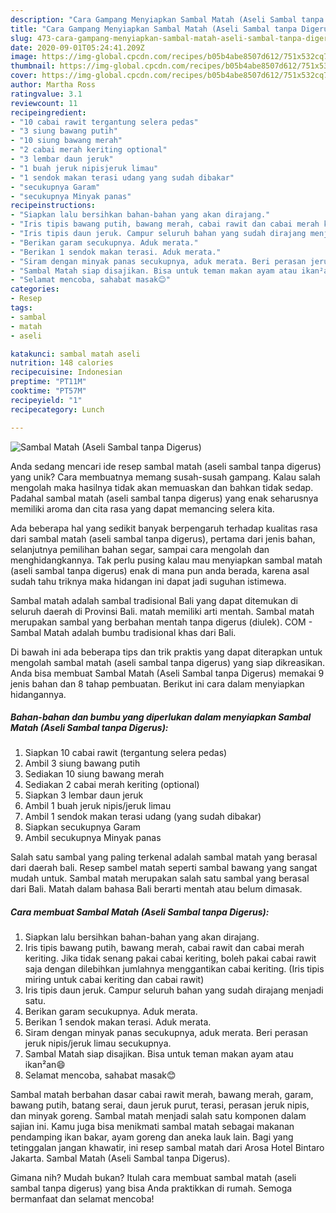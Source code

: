```yaml
---
description: "Cara Gampang Menyiapkan Sambal Matah (Aseli Sambal tanpa Digerus) Anti Gagal"
title: "Cara Gampang Menyiapkan Sambal Matah (Aseli Sambal tanpa Digerus) Anti Gagal"
slug: 473-cara-gampang-menyiapkan-sambal-matah-aseli-sambal-tanpa-digerus-anti-gagal
date: 2020-09-01T05:24:41.209Z
image: https://img-global.cpcdn.com/recipes/b05b4abe8507d612/751x532cq70/sambal-matah-aseli-sambal-tanpa-digerus-foto-resep-utama.jpg
thumbnail: https://img-global.cpcdn.com/recipes/b05b4abe8507d612/751x532cq70/sambal-matah-aseli-sambal-tanpa-digerus-foto-resep-utama.jpg
cover: https://img-global.cpcdn.com/recipes/b05b4abe8507d612/751x532cq70/sambal-matah-aseli-sambal-tanpa-digerus-foto-resep-utama.jpg
author: Martha Ross
ratingvalue: 3.1
reviewcount: 11
recipeingredient:
- "10 cabai rawit tergantung selera pedas"
- "3 siung bawang putih"
- "10 siung bawang merah"
- "2 cabai merah keriting optional"
- "3 lembar daun jeruk"
- "1 buah jeruk nipisjeruk limau"
- "1 sendok makan terasi udang yang sudah dibakar"
- "secukupnya Garam"
- "secukupnya Minyak panas"
recipeinstructions:
- "Siapkan lalu bersihkan bahan-bahan yang akan dirajang."
- "Iris tipis bawang putih, bawang merah, cabai rawit dan cabai merah keriting. Jika tidak senang pakai cabai keriting, boleh pakai cabai rawit saja dengan dilebihkan jumlahnya menggantikan cabai keriting. (Iris tipis miring untuk cabai keriting dan cabai rawit)"
- "Iris tipis daun jeruk. Campur seluruh bahan yang sudah dirajang menjadi satu."
- "Berikan garam secukupnya. Aduk merata."
- "Berikan 1 sendok makan terasi. Aduk merata."
- "Siram dengan minyak panas secukupnya, aduk merata. Beri perasan jeruk nipis/jeruk limau secukupnya."
- "Sambal Matah siap disajikan. Bisa untuk teman makan ayam atau ikan²an😄"
- "Selamat mencoba, sahabat masak😊"
categories:
- Resep
tags:
- sambal
- matah
- aseli

katakunci: sambal matah aseli 
nutrition: 148 calories
recipecuisine: Indonesian
preptime: "PT11M"
cooktime: "PT57M"
recipeyield: "1"
recipecategory: Lunch

---
```



![Sambal Matah (Aseli Sambal tanpa Digerus)](https://img-global.cpcdn.com/recipes/b05b4abe8507d612/751x532cq70/sambal-matah-aseli-sambal-tanpa-digerus-foto-resep-utama.jpg)

Anda sedang mencari ide resep sambal matah (aseli sambal tanpa digerus) yang unik? Cara membuatnya memang susah-susah gampang. Kalau salah mengolah maka hasilnya tidak akan memuaskan dan bahkan tidak sedap. Padahal sambal matah (aseli sambal tanpa digerus) yang enak seharusnya memiliki aroma dan cita rasa yang dapat memancing selera kita.

Ada beberapa hal yang sedikit banyak berpengaruh terhadap kualitas rasa dari sambal matah (aseli sambal tanpa digerus), pertama dari jenis bahan, selanjutnya pemilihan bahan segar, sampai cara mengolah dan menghidangkannya. Tak perlu pusing kalau mau menyiapkan sambal matah (aseli sambal tanpa digerus) enak di mana pun anda berada, karena asal sudah tahu triknya maka hidangan ini dapat jadi suguhan istimewa.

Sambal matah adalah sambal tradisional Bali yang dapat ditemukan di seluruh daerah di Provinsi Bali. matah memiliki arti mentah. Sambal matah merupakan sambal yang berbahan mentah tanpa digerus (diulek). COM - Sambal Matah adalah bumbu tradisional khas dari Bali.


Di bawah ini ada beberapa tips dan trik praktis yang dapat diterapkan untuk mengolah sambal matah (aseli sambal tanpa digerus) yang siap dikreasikan. Anda bisa membuat Sambal Matah (Aseli Sambal tanpa Digerus) memakai 9 jenis bahan dan 8 tahap pembuatan. Berikut ini cara dalam menyiapkan hidangannya.

<!--inarticleads1-->

##### Bahan-bahan dan bumbu yang diperlukan dalam menyiapkan Sambal Matah (Aseli Sambal tanpa Digerus):

1. Siapkan 10 cabai rawit (tergantung selera pedas)
1. Ambil 3 siung bawang putih
1. Sediakan 10 siung bawang merah
1. Sediakan 2 cabai merah keriting (optional)
1. Siapkan 3 lembar daun jeruk
1. Ambil 1 buah jeruk nipis/jeruk limau
1. Ambil 1 sendok makan terasi udang (yang sudah dibakar)
1. Siapkan secukupnya Garam
1. Ambil secukupnya Minyak panas


Salah satu sambal yang paling terkenal adalah sambal matah yang berasal dari daerah bali. Resep sambel matah seperti sambal bawang yang sangat mudah untuk. Sambal matah merupakan salah satu sambal yang berasal dari Bali. Matah dalam bahasa Bali berarti mentah atau belum dimasak. 

<!--inarticleads2-->

##### Cara membuat Sambal Matah (Aseli Sambal tanpa Digerus):

1. Siapkan lalu bersihkan bahan-bahan yang akan dirajang.
1. Iris tipis bawang putih, bawang merah, cabai rawit dan cabai merah keriting. Jika tidak senang pakai cabai keriting, boleh pakai cabai rawit saja dengan dilebihkan jumlahnya menggantikan cabai keriting. (Iris tipis miring untuk cabai keriting dan cabai rawit)
1. Iris tipis daun jeruk. Campur seluruh bahan yang sudah dirajang menjadi satu.
1. Berikan garam secukupnya. Aduk merata.
1. Berikan 1 sendok makan terasi. Aduk merata.
1. Siram dengan minyak panas secukupnya, aduk merata. Beri perasan jeruk nipis/jeruk limau secukupnya.
1. Sambal Matah siap disajikan. Bisa untuk teman makan ayam atau ikan²an😄
1. Selamat mencoba, sahabat masak😊


Sambal matah berbahan dasar cabai rawit merah, bawang merah, garam, bawang putih, batang serai, daun jeruk purut, terasi, perasan jeruk nipis, dan minyak goreng. Sambal matah menjadi salah satu komponen dalam sajian ini. Kamu juga bisa menikmati sambal matah sebagai makanan pendamping ikan bakar, ayam goreng dan aneka lauk lain. Bagi yang tetinggalan jangan khawatir, ini resep sambal matah dari Arosa Hotel Bintaro Jakarta. Sambal Matah (Aseli Sambal tanpa Digerus). 

Gimana nih? Mudah bukan? Itulah cara membuat sambal matah (aseli sambal tanpa digerus) yang bisa Anda praktikkan di rumah. Semoga bermanfaat dan selamat mencoba!
